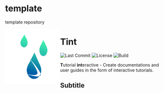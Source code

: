 # template
template repository

<img align="left" width="180" height="180" alt="Tint logo" src="https://raw.githubusercontent.com/Nichtgian/tint/master/resources/tint.svg" />

# Tint
![Last Commit](https://img.shields.io/github/last-commit/nichtgian/tint?color=ff69b4)
![License](https://img.shields.io/github/license/nichtgian/tint)
![Build](https://github.com/Nichtgian/tint/workflows/Build%20Backend/badge.svg)
<br/>

**T**utorial **int**eractive - Create documentations and user guides in the form of interactive tutorials.

## Subtitle

